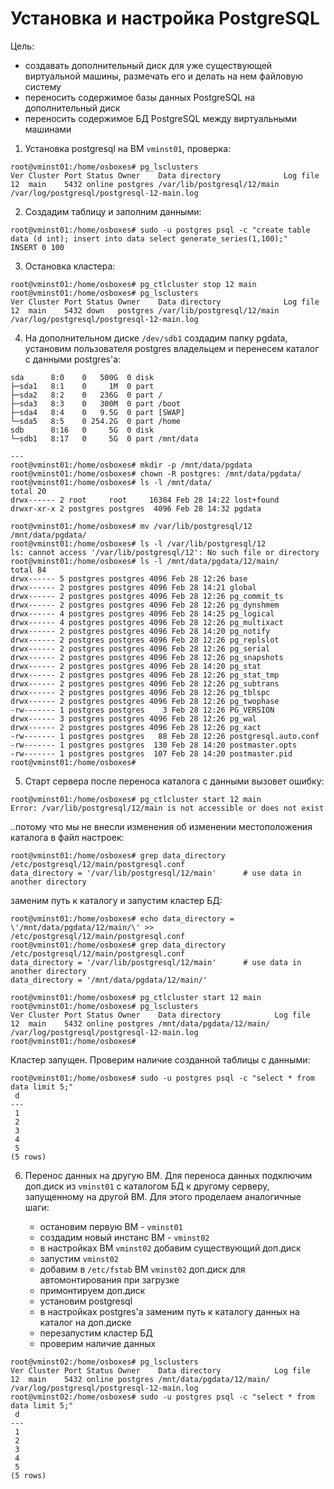 # Установка и настройка PostgreSQL

Цель:
- создавать дополнительный диск для уже существующей виртуальной машины, размечать его и делать на нем файловую систему
- переносить содержимое базы данных PostgreSQL на дополнительный диск
- переносить содержимое БД PostgreSQL между виртуальными машинами

1. Установка postgresql на ВМ `vminst01`, проверка:

```
root@vminst01:/home/osboxes# pg_lsclusters 
Ver Cluster Port Status Owner    Data directory              Log file
12  main    5432 online postgres /var/lib/postgresql/12/main /var/log/postgresql/postgresql-12-main.log
```

2. Создадим таблицу и заполним данными:

```shell
root@vminst01:/home/osboxes# sudo -u postgres psql -c "create table data (d int); insert into data select generate_series(1,100);"
INSERT 0 100
```

3. Остановка кластера:

```shell
root@vminst01:/home/osboxes# pg_ctlcluster stop 12 main
root@vminst01:/home/osboxes# pg_lsclusters 
Ver Cluster Port Status Owner    Data directory              Log file
12  main    5432 down   postgres /var/lib/postgresql/12/main /var/log/postgresql/postgresql-12-main.log
```

4. На дополнительном диске `/dev/sdb1` создадим папку pgdata, установим пользователя postgres владельцем и перенесем 
   каталог с данными postgres'a:

```shell
sda      8:0    0   500G  0 disk 
├─sda1   8:1    0     1M  0 part 
├─sda2   8:2    0   236G  0 part /
├─sda3   8:3    0   300M  0 part /boot
├─sda4   8:4    0   9.5G  0 part [SWAP]
└─sda5   8:5    0 254.2G  0 part /home
sdb      8:16   0     5G  0 disk 
└─sdb1   8:17   0     5G  0 part /mnt/data

---
root@vminst01:/home/osboxes# mkdir -p /mnt/data/pgdata
root@vminst01:/home/osboxes# chown -R postgres: /mnt/data/pgdata/
root@vminst01:/home/osboxes# ls -l /mnt/data/
total 20
drwx------ 2 root     root     16384 Feb 28 14:22 lost+found
drwxr-xr-x 2 postgres postgres  4096 Feb 28 14:32 pgdata

root@vminst01:/home/osboxes# mv /var/lib/postgresql/12 /mnt/data/pgdata/
root@vminst01:/home/osboxes# ls -l /var/lib/postgresql/12
ls: cannot access '/var/lib/postgresql/12': No such file or directory
root@vminst01:/home/osboxes# ls -l /mnt/data/pgdata/12/main/
total 84
drwx------ 5 postgres postgres 4096 Feb 28 12:26 base
drwx------ 2 postgres postgres 4096 Feb 28 14:21 global
drwx------ 2 postgres postgres 4096 Feb 28 12:26 pg_commit_ts
drwx------ 2 postgres postgres 4096 Feb 28 12:26 pg_dynshmem
drwx------ 4 postgres postgres 4096 Feb 28 14:25 pg_logical
drwx------ 4 postgres postgres 4096 Feb 28 12:26 pg_multixact
drwx------ 2 postgres postgres 4096 Feb 28 14:20 pg_notify
drwx------ 2 postgres postgres 4096 Feb 28 12:26 pg_replslot
drwx------ 2 postgres postgres 4096 Feb 28 12:26 pg_serial
drwx------ 2 postgres postgres 4096 Feb 28 12:26 pg_snapshots
drwx------ 2 postgres postgres 4096 Feb 28 14:20 pg_stat
drwx------ 2 postgres postgres 4096 Feb 28 12:26 pg_stat_tmp
drwx------ 2 postgres postgres 4096 Feb 28 12:26 pg_subtrans
drwx------ 2 postgres postgres 4096 Feb 28 12:26 pg_tblspc
drwx------ 2 postgres postgres 4096 Feb 28 12:26 pg_twophase
-rw------- 1 postgres postgres    3 Feb 28 12:26 PG_VERSION
drwx------ 3 postgres postgres 4096 Feb 28 12:26 pg_wal
drwx------ 2 postgres postgres 4096 Feb 28 12:26 pg_xact
-rw------- 1 postgres postgres   88 Feb 28 12:26 postgresql.auto.conf
-rw------- 1 postgres postgres  130 Feb 28 14:20 postmaster.opts
-rw------- 1 postgres postgres  107 Feb 28 14:20 postmaster.pid
root@vminst01:/home/osboxes# 
```

5. Старт сервера после переноса каталога с данными вызовет ошибку:

```shell
root@vminst01:/home/osboxes# pg_ctlcluster start 12 main
Error: /var/lib/postgresql/12/main is not accessible or does not exist
```

..потому что мы не внесли изменения об изменении местоположения каталога в файл настроек:

```shell
root@vminst01:/home/osboxes# grep data_directory  /etc/postgresql/12/main/postgresql.conf
data_directory = '/var/lib/postgresql/12/main'		# use data in another directory
```

заменим путь к каталогу и запустим кластер БД:

```shell
root@vminst01:/home/osboxes# echo data_directory = \'/mnt/data/pgdata/12/main/\' >> /etc/postgresql/12/main/postgresql.conf 
root@vminst01:/home/osboxes# grep data_directory  /etc/postgresql/12/main/postgresql.conf
data_directory = '/var/lib/postgresql/12/main'		# use data in another directory
data_directory = '/mnt/data/pgdata/12/main/'

root@vminst01:/home/osboxes# pg_ctlcluster start 12 main
root@vminst01:/home/osboxes# pg_lsclusters 
Ver Cluster Port Status Owner    Data directory            Log file
12  main    5432 online postgres /mnt/data/pgdata/12/main/ /var/log/postgresql/postgresql-12-main.log
root@vminst01:/home/osboxes# 
```

Кластер запущен. Проверим наличие созданной таблицы с данными:

```shell
root@vminst01:/home/osboxes# sudo -u postgres psql -c "select * from data limit 5;"
 d 
---
 1
 2
 3
 4
 5
(5 rows)
```

6. Перенос данных на другую ВМ. Для переноса данных подключим доп.диск из `vminst01` с каталогом БД к 
   другому серверу, запущенному на другой ВМ. Для этого проделаем аналогичные шаги:

   - остановим первую ВМ - `vminst01`
   - создадим новый инстанс ВМ - `vminst02`
   - в настройках ВМ `vminst02` добавим существующий доп.диск
   - запустим `vminst02`
   - добавим в `/etc/fstab` ВМ `vminst02` доп.диск для автомонтирования при загрузке
   - примонтируем доп.диск
   - установим postgresql
   - в настройках postgres'a заменим путь к каталогу данных на каталог на доп.диске
   - перезапустим кластер БД
   - проверим наличие данных

```shell
root@vminst02:/home/osboxes# pg_lsclusters 
Ver Cluster Port Status Owner    Data directory            Log file
12  main    5432 online postgres /mnt/data/pgdata/12/main/ /var/log/postgresql/postgresql-12-main.log
root@vminst02:/home/osboxes# sudo -u postgres psql -c "select * from data limit 5;"
 d 
---
 1
 2
 3
 4
 5
(5 rows)

```